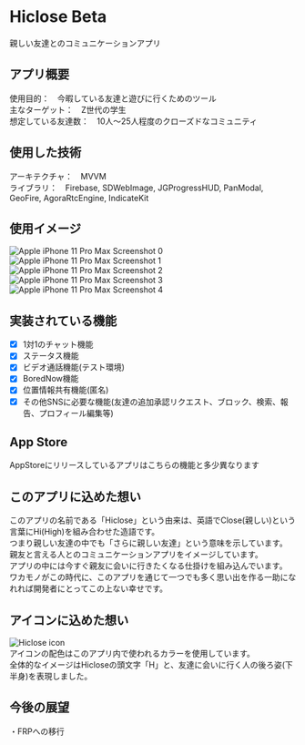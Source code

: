 # Hiclose Beta
親しい友達とのコミュニケーションアプリ

## アプリ概要
使用目的：　今暇している友達と遊びに行くためのツール  
主なターゲット：　Z世代の学生  
想定している友達数：　10人〜25人程度のクローズドなコミュニティ  

## 使用した技術
アーキテクチャ：　MVVM  
ライブラリ：　Firebase, SDWebImage, JGProgressHUD, PanModal, GeoFire, AgoraRtcEngine, IndicateKit

## 使用イメージ
![Apple iPhone 11 Pro Max Screenshot 0](https://user-images.githubusercontent.com/55890106/132990819-3d29046d-bac3-4772-866d-3fc8317e94e5.png)
![Apple iPhone 11 Pro Max Screenshot 1](https://user-images.githubusercontent.com/55890106/132990825-9f276330-5429-4fc8-92c1-106acf12b624.png)
![Apple iPhone 11 Pro Max Screenshot 2](https://user-images.githubusercontent.com/55890106/132990833-e0412502-b8d0-48c4-a1ef-bbfd598cea92.png)
![Apple iPhone 11 Pro Max Screenshot 3](https://user-images.githubusercontent.com/55890106/132990846-a5391a48-6895-46b2-8399-6bc71fccf6d7.png)
![Apple iPhone 11 Pro Max Screenshot 4](https://user-images.githubusercontent.com/55890106/132990856-15fa77df-1618-4c8c-ae9e-7f9eea560bc7.png)
## 実装されている機能
- [x] 1対1のチャット機能
- [x] ステータス機能
- [x] ビデオ通話機能(テスト環境)
- [x] BoredNow機能
- [x] 位置情報共有機能(匿名)
- [x] その他SNSに必要な機能(友達の追加承認リクエスト、ブロック、検索、報告、プロフィール編集等)

## App Store
AppStoreにリリースしているアプリはこちらの機能と多少異なります

## このアプリに込めた想い
このアプリの名前である「Hiclose」という由来は、英語でClose(親しい)という言葉にHi(High)を組み合わせた造語です。  
つまり親しい友達の中でも「さらに親しい友達」という意味を示しています。  
親友と言える人とのコミュニケーションアプリをイメージしています。  
アプリの中には今すぐ親友に会いに行きたくなる仕掛けを組み込んでいます。  
ワカモノがこの時代に、このアプリを通じて一つでも多く思い出を作る一助になれれば開発者にとってこの上ない幸せです。  

## アイコンに込めた想い
![Hiclose icon](https://user-images.githubusercontent.com/55890106/132989880-d9762f23-c074-40e5-bfce-8890ed89f8ae.png)  
アイコンの配色はこのアプリ内で使われるカラーを使用しています。  
全体的なイメージはHicloseの頭文字「H」と、友達に会いに行く人の後ろ姿(下半身)を表現しました。


## 今後の展望
・FRPへの移行


